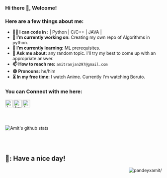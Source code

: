 
### Hi there 👋, Welcome!

<!-- Whoa! Checkout this out --
      ^(◉ _ ◉)^
     It's an Owl yo!! 
-->

### Here are a few things about me:

- **👨‍💻 I can code in :** | Python | C/C++ | JAVA | 
- **🔭 I’m currently working on:** Creating my own repo of Algorithms in python.
- **🌱 I’m currently learning:** ML prerequisites.
- **💬 Ask me about:** any random topic. I'll try my best to come up with an appropriate answer.
- **📫 How to reach me:** `amitranjan297@gmail.com`
- **😄 Pronouns:** he/him
- **⏳ In my free time:** I watch Anime. Currently I'm watching Boruto.

### You can Connect with me here:

<a href="https://www.linkedin.com/in/pandeyxamit/">
    <img align="left" alt="Amit Ranjan | Linkedin" width="24px" src="https://github.com/TheDudeThatCode/TheDudeThatCode/blob/master/Assets/Linkedin.svg" />
  </a>
   <a href="https://twitter.com/pandeyxamit?lang=en">
    <img align="left" alt="Amit Ranjan | Twitter" width="26px" src="https://github.com/TheDudeThatCode/TheDudeThatCode/blob/master/Assets/Twitter.svg" />
  </a> 

   <a href="https://instagram.com/pandeyxamit">
    <img align="left" alt="Amit Ranjan | Instagram" width="24px" src="https://github.com/TheDudeThatCode/TheDudeThatCode/blob/master/Assets/Instagram.svg" />
  </a>



<br>
<br>
<br>
<br>

![Amit's github stats](https://github-readme-stats.vercel.app/api?username=pandeyxamit&show_icons=true&theme=algolia&count_private=true)

<br>
<br>

## 🌈: Have a nice day!
<p align="right"> <img src=https://komarev.com/ghpvc/?username=pandeyxamit alt=pandeyxamit/></p>
